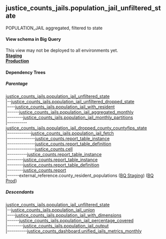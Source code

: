 ## justice_counts_jails.population_jail_unfiltered_state
POPULATION_JAIL aggregated, filtered to state

#### View schema in Big Query
This view may not be deployed to all environments yet.<br/>
[**Staging**](https://console.cloud.google.com/bigquery?pli=1&p=recidiviz-staging&page=table&project=recidiviz-staging&d=justice_counts_jails&t=population_jail_unfiltered_state)
<br/>
[**Production**](https://console.cloud.google.com/bigquery?pli=1&p=recidiviz-123&page=table&project=recidiviz-123&d=justice_counts_jails&t=population_jail_unfiltered_state)
<br/>

#### Dependency Trees

##### Parentage
[justice_counts_jails.population_jail_unfiltered_state](../justice_counts_jails/population_jail_unfiltered_state.md) <br/>
|--[justice_counts_jails.population_jail_unfiltered_dropped_state](../justice_counts_jails/population_jail_unfiltered_dropped_state.md) <br/>
|----[justice_counts_jails.population_jail_with_resident](../justice_counts_jails/population_jail_with_resident.md) <br/>
|------[justice_counts_jails.population_jail_aggregated_monthly](../justice_counts_jails/population_jail_aggregated_monthly.md) <br/>
|--------[justice_counts_jails.population_jail_monthly_partitions](../justice_counts_jails/population_jail_monthly_partitions.md) <br/>
|----------[justice_counts_jails.population_jail_dropped_county_countyfips_state](../justice_counts_jails/population_jail_dropped_county_countyfips_state.md) <br/>
|------------[justice_counts_jails.population_jail_fetch](../justice_counts_jails/population_jail_fetch.md) <br/>
|--------------[justice_counts.report_table_instance](../justice_counts/report_table_instance.md) <br/>
|--------------[justice_counts.report_table_definition](../justice_counts/report_table_definition.md) <br/>
|--------------[justice_counts.cell](../justice_counts/cell.md) <br/>
|----------[justice_counts.report_table_instance](../justice_counts/report_table_instance.md) <br/>
|--------[justice_counts.report_table_instance](../justice_counts/report_table_instance.md) <br/>
|--------[justice_counts.report_table_definition](../justice_counts/report_table_definition.md) <br/>
|--------[justice_counts.report](../justice_counts/report.md) <br/>
|------external_reference.county_resident_populations ([BQ Staging](https://console.cloud.google.com/bigquery?pli=1&p=recidiviz-staging&page=table&project=recidiviz-staging&d=external_reference&t=county_resident_populations)) ([BQ Prod](https://console.cloud.google.com/bigquery?pli=1&p=recidiviz-123&page=table&project=recidiviz-123&d=external_reference&t=county_resident_populations)) <br/>


##### Descendants
[justice_counts_jails.population_jail_unfiltered_state](../justice_counts_jails/population_jail_unfiltered_state.md) <br/>
|--[justice_counts_jails.population_jail_union](../justice_counts_jails/population_jail_union.md) <br/>
|----[justice_counts_jails.population_jail_with_dimensions](../justice_counts_jails/population_jail_with_dimensions.md) <br/>
|------[justice_counts_jails.population_jail_percentage_covered](../justice_counts_jails/population_jail_percentage_covered.md) <br/>
|--------[justice_counts_jails.population_jail_output](../justice_counts_jails/population_jail_output.md) <br/>
|----------[justice_counts_dashboard.unified_jails_metrics_monthly](../justice_counts_dashboard/unified_jails_metrics_monthly.md) <br/>

